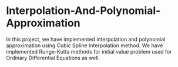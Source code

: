 # Interpolation-And-Polynomial-Approximation
In this project, we have implemented interpolation and polynomial approximation using Cubic Spline Interpolation method. We have implemented Runge-Kutta methods for initial value problem used for Ordinary Differential Equations as well.
